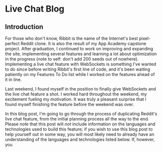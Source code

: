 # Live Chat Blog

## Introduction

For those who don't know, Ribbit is the name of the Internet's best pixel-perfect Reddit clone. It is also the result of my App Academy capstone project. After graduation, I continued to work on improving and expanding the site, implementing several features and learning a lot about optimization in the progress (note to self: don't add 200 seeds out of nowhere). Implementing a live chat feature with WebSockets is something I've wanted to do since before writing Ribbit's first line of code, and it's been waiting patiently on my Features To Do list while I worked on the features ahead of it in line.

Last weekend, I found myself in the position to finally give WebSockets and the live chat feature a shot. I worked hard throughout the weekend, my excitement fueling my motivation. It was truly a pleasant surprise that I found myself finishing the feature before the weekend was over.

In this blog post, I'm going to go through the process of duplicating Reddit's live chat feature, from the initial planning process all the way to the end. Please note that this post will *not* include information on the languages and technologies used to build this feature; if you wish to use this blog post to help yourself out in some way, you will most likely need to already have an understanding of the languages and technologies listed below. If, however, you 
